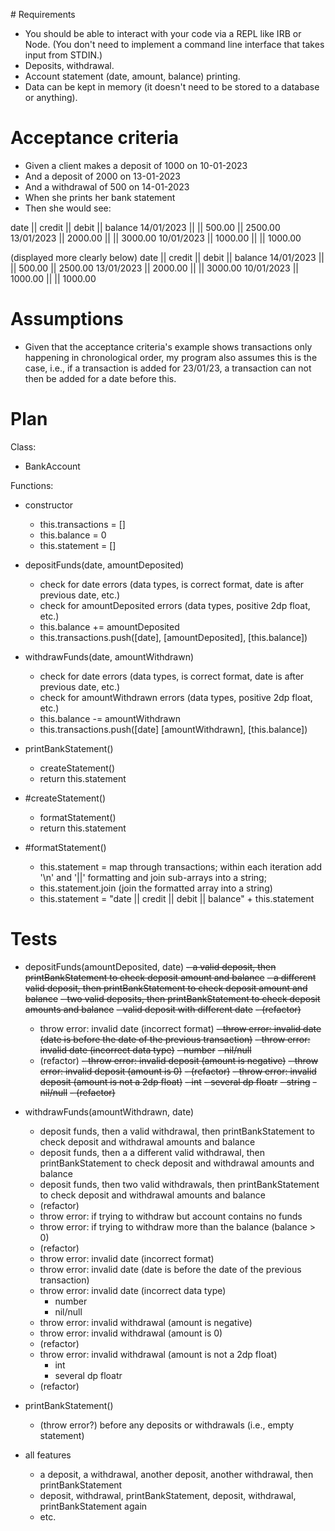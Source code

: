 # Requirements
- You should be able to interact with your code via a REPL like IRB or Node. (You don't need to implement a command line interface that takes input from STDIN.)
- Deposits, withdrawal.
- Account statement (date, amount, balance) printing.
- Data can be kept in memory (it doesn't need to be stored to a database or anything).


# Acceptance criteria
- Given a client makes a deposit of 1000 on 10-01-2023
- And a deposit of 2000 on 13-01-2023
- And a withdrawal of 500 on 14-01-2023
- When she prints her bank statement
- Then she would see:

date || credit || debit || balance
14/01/2023 || || 500.00 || 2500.00
13/01/2023 || 2000.00 || || 3000.00
10/01/2023 || 1000.00 || || 1000.00

(displayed more clearly below)
date        || credit   || debit    || balance
14/01/2023  ||          || 500.00   || 2500.00
13/01/2023  || 2000.00  ||          || 3000.00
10/01/2023  || 1000.00  ||          || 1000.00


# Assumptions
- Given that the acceptance criteria's example shows transactions only happening in chronological order, my program also assumes this is the case, i.e., if a transaction is added for 23/01/23, a transaction can not then be added for a date before this.


# Plan
Class:
- BankAccount

Functions:
- constructor
    - this.transactions = []
    - this.balance = 0
    - this.statement = []

- depositFunds(date, amountDeposited)
    - check for date errors (data types, is correct format, date is after previous date, etc.)
    - check for amountDeposited errors (data types, positive 2dp float, etc.)
    - this.balance += amountDeposited
    - this.transactions.push([date], [amountDeposited], [this.balance])

- withdrawFunds(date, amountWithdrawn)
    - check for date errors (data types, is correct format, date is after previous date, etc.)
    - check for amountWithdrawn errors (data types, positive 2dp float, etc.)
    - this.balance -= amountWithdrawn
    - this.transactions.push([date] [amountWithdrawn], [this.balance])

- printBankStatement()
    - createStatement()
    - return this.statement

- #createStatement()
    - formatStatement()
    - return this.statement

- #formatStatement()
    - this.statement = map through transactions; within each iteration add '\n' and '||' formatting and join sub-arrays into a string;
    - this.statement.join (join the formatted array into a string)
    - this.statement = "date || credit || debit || balance" + this.statement


# Tests
- depositFunds(amountDeposited, date)
    ~~- a valid deposit, then printBankStatement to check deposit amount and balance~~
    ~~- a different valid deposit, then printBankStatement to check deposit amount and balance~~
    ~~- two valid deposits, then printBankStatement to check deposit amounts and balance~~
    ~~- valid deposit with different date~~
    ~~- (refactor)~~
    - throw error: invalid date (incorrect format)
    ~~- throw error: invalid date (date is before the date of the previous transaction)~~
    ~~- throw error: invalid date (incorrect data type)~~
        ~~- number~~
        ~~- nil/null~~
    - (refactor)
    ~~- throw error: invalid deposit (amount is negative)~~
    ~~- throw error: invalid deposit (amount is 0)~~
    ~~- (refactor)~~
    ~~- throw error: invalid deposit (amount is not a 2dp float)~~
        ~~- int~~
        ~~- several dp floatr~~
        ~~- string~~
        ~~- nil/null~~
    ~~- (refactor)~~

- withdrawFunds(amountWithdrawn, date)
    - deposit funds, then a valid withdrawal, then printBankStatement to check deposit and withdrawal amounts and balance
    - deposit funds, then a a different valid withdrawal, then printBankStatement to check deposit and withdrawal amounts and balance
    - deposit funds, then two valid withdrawals, then printBankStatement to check deposit and withdrawal amounts and balance
    - (refactor)
    - throw error: if trying to withdraw but account contains no funds
    - throw error: if trying to withdraw more than the balance (balance > 0)
    - (refactor)
    - throw error: invalid date (incorrect format)
    - throw error: invalid date (date is before the date of the previous transaction)
    - throw error: invalid date (incorrect data type)
        - number
        - nil/null
    - throw error: invalid withdrawal (amount is negative)
    - throw error: invalid withdrawal (amount is 0)
    - (refactor)
    - throw error: invalid withdrawal (amount is not a 2dp float)
        - int
        - several dp floatr
    - (refactor)

- printBankStatement()
    - (throw error?) before any deposits or withdrawals (i.e., empty statement)

- all features
    - a deposit, a withdrawal, another deposit, another withdrawal, then printBankStatement
    - deposit, withdrawal, printBankStatement, deposit, withdrawal, printBankStatement again
    - etc.
